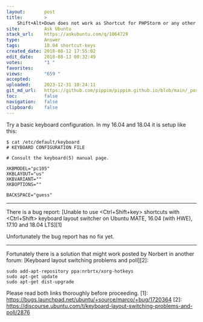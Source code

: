 ```yaml
---
layout:       post
title:        >
    Shift+Alt+Down does not work as Shortcut for PHPStorm or any other app Ubuntu 18.04
site:         Ask Ubuntu
stack_url:    https://askubuntu.com/q/1064729
type:         Answer
tags:         18.04 shortcut-keys
created_date: 2018-08-12 17:55:02
edit_date:    2018-08-13 00:32:49
votes:        "1 "
favorites:    
views:        "659 "
accepted:     
uploaded:     2023-12-31 10:24:11
git_md_url:   https://github.com/pippim/pippim.github.io/blob/main/_posts/2018/2018-08-12-Shift_Alt_Down-does-not-work-as-Shortcut-for-PHPStorm-or-any-other-app-Ubuntu-18.04.md
toc:          false
navigation:   false
clipboard:    false
---
```


Try a basic keyboard configuration. In my 16.04 and 18.04 it is setup like this:

``` 
$ cat /etc/default/keyboard
# KEYBOARD CONFIGURATION FILE

# Consult the keyboard(5) manual page.

XKBMODEL="pc105"
XKBLAYOUT="us"
XKBVARIANT=""
XKBOPTIONS=""

BACKSPACE="guess"
```


----------


There is a bug report: [Unable to use <Ctrl+Shift+key> shortcuts with <Ctrl+Shift> keyboard layout switcher on Ubuntu MATE, 16.04 (with HWE), 17.10 and 18.04 LTS][1]

Unfortunately the bug report has no fix yet.


----------


Fortunately there is a solution that might work posted by Norbert in another forum: [Keyboard layout switching problems and poll][2]:

``` 
sudo add-apt-repository ppa:nrbrtx/xorg-hotkeys
sudo apt-get update
sudo apt-get dist-upgrade
```

Please read both links thoroughly before proceeding.
  [1]: https://bugs.launchpad.net/ubuntu/+source/marco/+bug/1720364
  [2]: https://discourse.ubuntu.com/t/keyboard-layout-switching-problems-and-poll/2876

